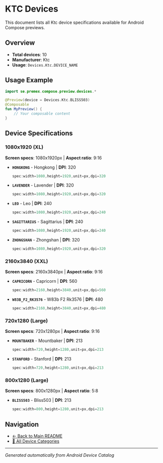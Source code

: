 # KTC Devices

This document lists all Ktc device specifications available for Android Compose previews.

## Overview

- **Total devices**: 10
- **Manufacturer**: Ktc
- **Usage**: `Devices.Ktc.DEVICE_NAME`

## Usage Example

```kotlin
import se.premex.compose.preview.devices.*

@Preview(device = Devices.Ktc.BLISS503)
@Composable
fun MyPreview() {
    // Your composable content
}
```

## Device Specifications

### 1080x1920 (XL)

**Screen specs**: 1080x1920px | **Aspect ratio**: 9:16

- **`HONGKONG`** - Hongkong | **DPI**: 320
  ```kotlin
  spec:width=1080,height=1920,unit=px,dpi=320
  ```

- **`LAVENDER`** - Lavender | **DPI**: 320
  ```kotlin
  spec:width=1080,height=1920,unit=px,dpi=320
  ```

- **`LEO`** - Leo | **DPI**: 240
  ```kotlin
  spec:width=1080,height=1920,unit=px,dpi=240
  ```

- **`SAGITTARIUS`** - Sagittarius | **DPI**: 240
  ```kotlin
  spec:width=1080,height=1920,unit=px,dpi=240
  ```

- **`ZHONGSHAN`** - Zhongshan | **DPI**: 320
  ```kotlin
  spec:width=1080,height=1920,unit=px,dpi=320
  ```

### 2160x3840 (XXL)

**Screen specs**: 2160x3840px | **Aspect ratio**: 9:16

- **`CAPRICORN`** - Capricorn | **DPI**: 560
  ```kotlin
  spec:width=2160,height=3840,unit=px,dpi=560
  ```

- **`W83B_F2_RK3576`** - W83b F2 Rk3576 | **DPI**: 480
  ```kotlin
  spec:width=2160,height=3840,unit=px,dpi=480
  ```

### 720x1280 (Large)

**Screen specs**: 720x1280px | **Aspect ratio**: 9:16

- **`MOUNTBAKER`** - Mountbaker | **DPI**: 213
  ```kotlin
  spec:width=720,height=1280,unit=px,dpi=213
  ```

- **`STANFORD`** - Stanford | **DPI**: 213
  ```kotlin
  spec:width=720,height=1280,unit=px,dpi=213
  ```

### 800x1280 (Large)

**Screen specs**: 800x1280px | **Aspect ratio**: 5:8

- **`BLISS503`** - Bliss503 | **DPI**: 213
  ```kotlin
  spec:width=800,height=1280,unit=px,dpi=213
  ```

## Navigation

- [← Back to Main README](../../README.md)
- [📱 All Device Categories](../README.md)

---
*Generated automatically from Android Device Catalog*
